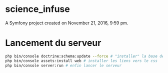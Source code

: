 science_infuse
==============
A Symfony project created on November 21, 2016, 9:59 pm.

Lancement du serveur
====================
```bash
php bin/console doctrine:schema:update --force # "installer" la base de donnée
php bin/console assets:install web # installer les liens vers le css
php bin/console server:run # enfin lancer le serveur
```
